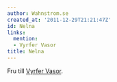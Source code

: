 ```yaml
---
author: Wahnstrom.se
created_at: '2011-12-29T21:21:47Z'
id: Nelna
links:
  mention:
  - Vyrfer Vasor
title: Nelna
---
```


Fru till [Vyrfer Vasor].

  [Vyrfer Vasor]: Vyrfer_Vasor